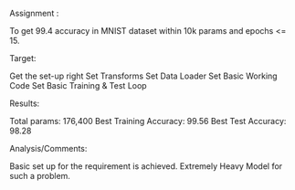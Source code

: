 Assignment : 

To get 99.4 accuracy in MNIST dataset within 10k params and epochs <= 15.

Target:

Get the set-up right
Set Transforms
Set Data Loader
Set Basic Working Code
Set Basic Training & Test Loop

Results:

Total params: 176,400
Best Training Accuracy: 99.56
Best Test Accuracy: 98.28

Analysis/Comments:

Basic set up for the requirement is achieved. Extremely Heavy Model for such a problem.
